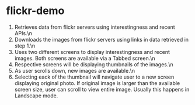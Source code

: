 # flickr-demo
1) Retrieves data from flickr servers using interestingness and recent APIs.\n
2) Downloads the images from flickr servers using links in data retrieved in step 1.\n
3) Uses two different screens to display interestingness and recent images. Both screens are available via a Tabbed screen.\n
4) Respective screens will be displaying thumbnails of the images.\n
5) As user scrolls down, new images are available.\n
6) Selecting eack of the thumbnail will navigate user to a new screen displaying original photo. If original image is larger than the available screen size, user can scroll to view entire image. Usually this happens in Landscape mode.
